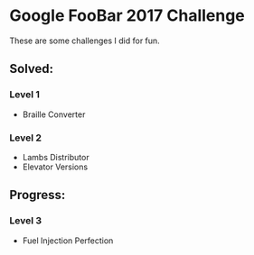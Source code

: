 # Google FooBar 2017 Challenge
These are some challenges I did for fun.

## Solved:
### Level 1
* Braille Converter

### Level 2 
* Lambs Distributor
* Elevator Versions

## Progress:
### Level 3 
* Fuel Injection Perfection

